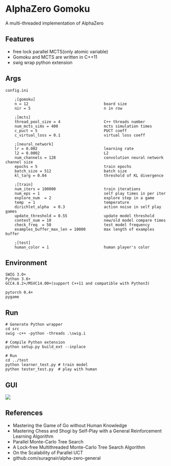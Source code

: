 # AlphaZero Gomoku
A multi-threaded implementation of AlphaZero

## Features
* free lock parallel MCTS(only atomic variable)
* Gomoku and MCTS are written in C++11
* swig wrap python extension

## Args
```
config.ini

    ;[gomoku]
    n = 12                                 board size
    nir = 5                                n in row

    ;[mcts]
    thread_pool_size = 4                   C++ threads number
    num_mcts_sims = 400                    mcts simulation times
    c_puct = 5                             PUCT coeff
    c_virtual_loss = 0.1                   virtual loss coeff

    ;[neural_network]
    lr = 0.002                             learning rate
    l2 = 0.0002                            L2
    num_channels = 128                     convolution neural network channel size
    epochs = 5                             train epochs
    batch_size = 512                       batch size
    kl_targ = 0.04                         threshold of KL divergence

    ;[train]
    num_iters = 100000                     train iterations
    num_eps = 1                            self play times in per iter
    explore_num  = 2                       explore step in a game
    temp  = 1                              temperature
    dirichlet_alpha  = 0.3                 action noise in self play games
    update_threshold = 0.55                update model threshold
    contest_num = 10                       new/old model compare times
    check_freq  = 50                       test model frequency
    examples_buffer_max_len = 10000        max length of examples buffer

    ;[test]
    human_color = 1                        human player's color
```

## Environment
```
SWIG 3.0+
Python 3.6+
GCC4.8.2+/MSVC14.00+(support C++11 and compatible with Python3)

pytorch 0.4+
pygame
```

## Run
```
# Generate Python wrapper
cd src
swig -c++ -python -threads .\swig.i

# Compile Python extension
python setup.py build_ext --inplace

# Run
cd ../test
python learner_test.py # train model
python tester_test.py  # play with human
```

## GUI
![](https://github.com/hijkzzz/alpha-zero-gomoku/blob/master/assets/gomoku_gui.png)


## References
* Mastering the Game of Go without Human Knowledge
* Mastering Chess and Shogi by Self-Play with a General Reinforcement Learning Algorithm
* Parallel Monte-Carlo Tree Search
* A Lock-free Multithreaded Monte-Carlo Tree Search Algorithm
* On the Scalability of Parallel UCT
* github.com/suragnair/alpha-zero-general
